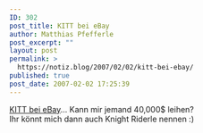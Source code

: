 ```yaml
---
ID: 302
post_title: KITT bei eBay
author: Matthias Pfefferle
post_excerpt: ""
layout: post
permalink: >
  https://notiz.blog/2007/02/02/kitt-bei-ebay/
published: true
post_date: 2007-02-02 17:25:39
---
```

<!-- wp:paragraph -->
<p><a href="http://www.autoblog.com/2007/01/30/ebay-find-of-the-day-kitt-up-for-sale/">KITT bei eBay</a>... Kann mir jemand 40,000$ leihen?<br/> Ihr könnt mich dann auch Knight Riderle nennen :)</p>
<!-- /wp:paragraph -->